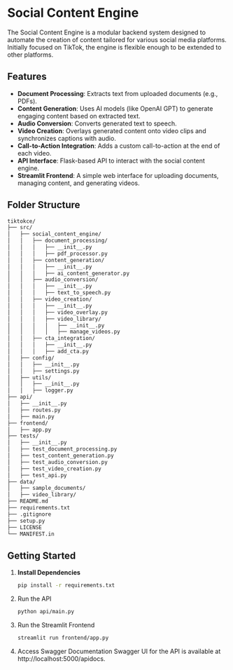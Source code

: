 # Social Content Engine

The Social Content Engine is a modular backend system designed to automate the creation of content tailored for various social media platforms. Initially focused on TikTok, the engine is flexible enough to be extended to other platforms.

## Features

- **Document Processing**: Extracts text from uploaded documents (e.g., PDFs).
- **Content Generation**: Uses AI models (like OpenAI GPT) to generate engaging content based on extracted text.
- **Audio Conversion**: Converts generated text to speech.
- **Video Creation**: Overlays generated content onto video clips and synchronizes captions with audio.
- **Call-to-Action Integration**: Adds a custom call-to-action at the end of each video.
- **API Interface**: Flask-based API to interact with the social content engine.
- **Streamlit Frontend**: A simple web interface for uploading documents, managing content, and generating videos.

## Folder Structure

```markdown
tiktokce/
├── src/
│   ├── social_content_engine/
│   │   ├── document_processing/
│   │   │   ├── __init__.py
│   │   │   ├── pdf_processor.py
│   │   ├── content_generation/
│   │   │   ├── __init__.py
│   │   │   ├── ai_content_generator.py
│   │   ├── audio_conversion/
│   │   │   ├── __init__.py
│   │   │   ├── text_to_speech.py
│   │   ├── video_creation/
│   │   │   ├── __init__.py
│   │   │   ├── video_overlay.py
│   │   │   ├── video_library/
│   │   │   │   ├── __init__.py
│   │   │   │   ├── manage_videos.py
│   │   ├── cta_integration/
│   │   │   ├── __init__.py
│   │   │   ├── add_cta.py
│   ├── config/
│   │   ├── __init__.py
│   │   ├── settings.py
│   ├── utils/
│   │   ├── __init__.py
│   │   ├── logger.py
├── api/
│   ├── __init__.py
│   ├── routes.py
│   ├── main.py
├── frontend/
│   ├── app.py
├── tests/
│   ├── __init__.py
│   ├── test_document_processing.py
│   ├── test_content_generation.py
│   ├── test_audio_conversion.py
│   ├── test_video_creation.py
│   ├── test_api.py
├── data/
│   ├── sample_documents/
│   ├── video_library/
├── README.md
├── requirements.txt
├── .gitignore
├── setup.py
├── LICENSE
└── MANIFEST.in
```
## Getting Started
1. **Install Dependencies**
    ```bash
    pip install -r requirements.txt
2. Run the API
    ```bash
    python api/main.py
4. Run the Streamlit Frontend
    ```bash
    streamlit run frontend/app.py
5. Access Swagger Documentation
Swagger UI for the API is available at http://localhost:5000/apidocs.